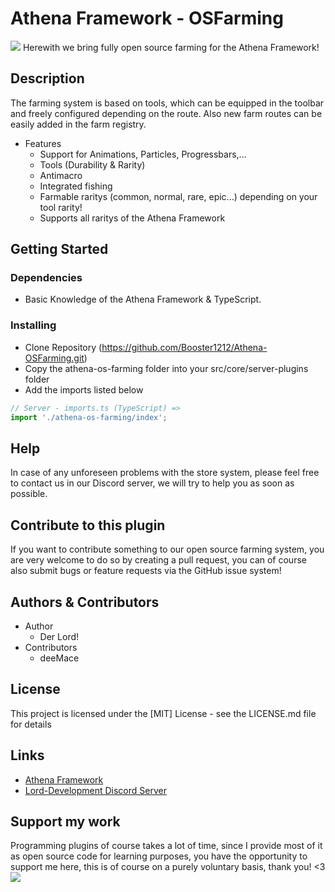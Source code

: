
# Athena Framework - OSFarming
![](https://user-images.githubusercontent.com/82890183/157372229-ea35229c-ef36-4673-9bd5-2c871f650166.png)
Herewith we bring fully open source farming for the Athena Framework!

## Description


The farming system is based on tools, which can be equipped in the toolbar and freely configured depending on the route. Also new farm routes can be easily added in the farm registry.
* Features
  * Support for Animations, Particles, Progressbars,... 
  * Tools (Durability & Rarity)
  * Antimacro 
  * Integrated fishing
  * Farmable raritys (common, normal, rare, epic...) depending on your tool rarity!
  * Supports all raritys of the Athena Framework


## Getting Started

### Dependencies

* Basic Knowledge of the Athena Framework & TypeScript.

### Installing

* Clone Repository (https://github.com/Booster1212/Athena-OSFarming.git)
* Copy the athena-os-farming folder into your src/core/server-plugins folder
* Add the imports listed below
```typescript
// Server - imports.ts (TypeScript) => 
import './athena-os-farming/index';
```

## Help

In case of any unforeseen problems with the store system, please feel free to contact us in our Discord server, we will try to help you as soon as possible.

## Contribute to this plugin

If you want to contribute something to our open source farming system, you are very welcome to do so by creating a pull request, you can of course also submit bugs or feature requests via the GitHub issue system!

## Authors & Contributors

* Author
  * Der Lord!
* Contributors
  * deeMace

## License

This project is licensed under the [MIT] License - see the LICENSE.md file for details

## Links

* [Athena Framework](https://athenaframework.com/)
* [Lord-Development Discord Server](https://discord.gg/UzyFp8SKKg)

## Support my work

Programming plugins of course takes a lot of time, since I provide most of it as open source code for learning purposes, you have the opportunity to support me here, this is of course on a purely voluntary basis, thank you! <3
![](https://raw.githubusercontent.com/andreostrovsky/donate-with-paypal/master/PNG/blue.png)
